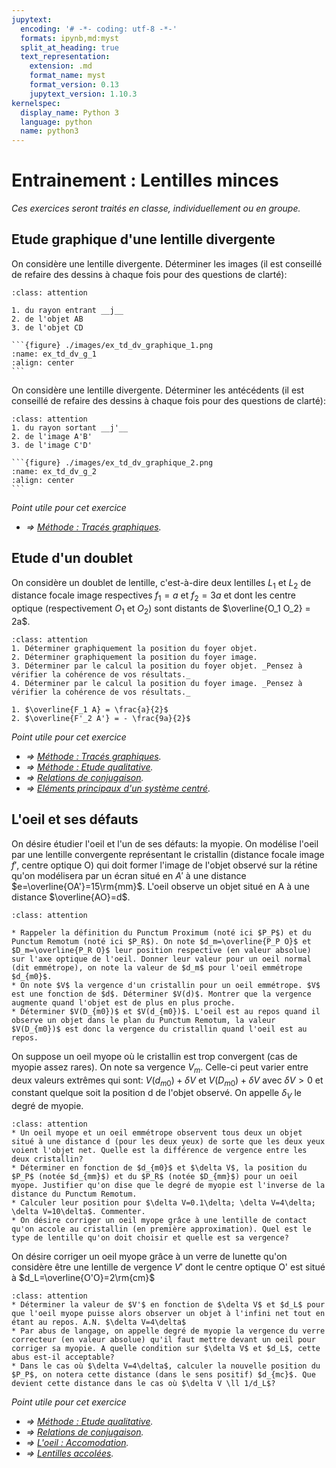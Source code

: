 ```yaml
---
jupytext:
  encoding: '# -*- coding: utf-8 -*-'
  formats: ipynb,md:myst
  split_at_heading: true
  text_representation:
    extension: .md
    format_name: myst
    format_version: 0.13
    jupytext_version: 1.10.3
kernelspec:
  display_name: Python 3
  language: python
  name: python3
---
```

# Entrainement : Lentilles minces
_Ces exercices seront traités en classe, individuellement ou en groupe._

## Etude graphique d'une lentille divergente
On considère une lentille divergente. Déterminer les images (il est conseillé de refaire des dessins à chaque fois pour des questions de clarté):


````{admonition} Exercice 
:class: attention

1. du rayon entrant __j__
2. de l'objet AB
3. de l'objet CD

```{figure} ./images/ex_td_dv_graphique_1.png
:name: ex_td_dv_g_1
:align: center
```
````

On considère une lentille divergente. Déterminer les antécédents (il est conseillé de refaire des dessins à chaque fois pour des questions de clarté):


````{admonition} Exercice 
:class: attention
1. du rayon sortant __j'__
2. de l'image A'B'
3. de l'image C'D'

```{figure} ./images/ex_td_dv_graphique_2.png
:name: ex_td_dv_g_2
:align: center
```
````

_Point utile pour cet exercice_
* _$\Longrightarrow$ [Méthode : Tracés graphiques](traces_gr)._

## Etude d'un doublet
On considère un doublet de lentille, c'est-à-dire deux lentilles $L_1$ et $L_2$ de distance focale image respectives $f_1  = a$ et $f_2 = 3a$ et dont les centre optique (respectivement $O_1$ et $O_2$) sont distants de $\overline{O_1 O_2} = 2a$.


````{admonition} Exercice 
:class: attention
1. Déterminer graphiquement la position du foyer objet.
2. Déterminer graphiquement la position du foyer image.
3. Déterminer par le calcul la position du foyer objet. _Pensez à vérifier la cohérence de vos résultats._
4. Déterminer par le calcul la position du foyer image. _Pensez à vérifier la cohérence de vos résultats._
````

````{topic} Eléments de réponse (sans justification)
1. $\overline{F_1 A} = \frac{a}{2}$
2. $\overline{F'_2 A'} = - \frac{9a}{2}$
````

_Point utile pour cet exercice_
* _$\Longrightarrow$ [Méthode : Tracés graphiques](traces_gr)._
* _$\Longrightarrow$ [Méthode : Etude qualitative](lentille_qu)._
* _$\Longrightarrow$ [Relations de conjugaison](conjugaison)._
* _$\Longrightarrow$ [Eléments principaux d'un système centré](foyers)._


## L'oeil et ses défauts
On désire étudier l'oeil et l'un de ses défauts: la myopie. On modélise l'oeil par une lentille convergente représentant le cristallin (distance focale image $f'$, centre optique O) qui doit former l'image de l'objet observé sur la rétine qu'on modélisera par un écran situé en $A'$ à une distance $e=\overline{OA'}=15\rm{mm}$. L'oeil observe un objet situé en A à une distance $\overline{AO}=d$.


````{admonition} Exercice 
:class: attention

* Rappeler la définition du Punctum Proximum (noté ici $P_P$) et du Punctum Remotum (noté ici $P_R$). On note $d_m=\overline{P_P O}$ et $D_m=\overline{P_R O}$ leur position respective (en valeur absolue) sur l'axe optique de l'oeil. Donner leur valeur pour un oeil normal (dit emmétrope), on note la valeur de $d_m$ pour l'oeil emmétrope $d_{m0}$.
* On note $V$ la vergence d'un cristallin pour un oeil emmétrope. $V$ est une fonction de $d$. Déterminer $V(d)$. Montrer que la vergence augmente quand l'objet est de plus en plus proche.
* Déterminer $V(D_{m0})$ et $V(d_{m0})$. L'oeil est au repos quand il observe un objet dans le plan du Punctum Remotum, la valeur $V(D_{m0})$ est donc la vergence du cristallin quand l'oeil est au repos.
````

On suppose un oeil myope où le cristallin est trop convergent (cas de myopie assez rares). On note sa vergence $V_m$. Celle-ci peut varier entre deux valeurs extrêmes qui sont: $V(d_{m0})+\delta V$ et $V(D_{m0})+\delta V$ avec $\delta V > 0$ et constant quelque soit la position d de l'objet observé. On appelle $\delta_V$ le degré de myopie.


````{admonition} Exercice 
:class: attention
* Un oeil myope et un oeil emmétrope observent tous deux un objet situé à une distance d (pour les deux yeux) de sorte que les deux yeux voient l'objet net. Quelle est la différence de vergence entre les deux cristallin?
* Déterminer en fonction de $d_{m0}$ et $\delta V$, la position du $P_P$ (notée $d_{mm}$) et du $P_R$ (notée $D_{mm}$) pour un oeil myope. Justifier qu'on dise que le degré de myopie est l'inverse de la distance du Punctum Remotum.
* Calculer leur position pour $\delta V=0.1\delta; \delta V=4\delta; \delta V=10\delta$. Commenter.
* On désire corriger un oeil myope grâce à une lentille de contact qu'on accole au cristallin (en première approximation). Quel est le type de lentille qu'on doit choisir et quelle est sa vergence?
````

On désire corriger un oeil myope grâce à un verre de lunette qu'on considère être une lentille de vergence $V'$ dont le centre optique O' est situé à $d_L=\overline{O'O}=2\rm{cm}$


````{admonition} Exercice 
:class: attention
* Déterminer la valeur de $V'$ en fonction de $\delta V$ et $d_L$ pour que l'oeil myope puisse alors observer un objet à l'infini net tout en étant au repos. A.N. $\delta V=4\delta$
* Par abus de langage, on appelle degré de myopie la vergence du verre correcteur (en valeur absolue) qu'il faut mettre devant un oeil pour corriger sa myopie. A quelle condition sur $\delta V$ et $d_L$, cette abus est-il acceptable?
* Dans le cas où $\delta V=4\delta$, calculer la nouvelle position du $P_P$, on notera cette distance (dans le sens positif) $d_{mc}$. Que devient cette distance dans le cas où $\delta V \ll 1/d_L$?
````
_Point utile pour cet exercice_
* _$\Longrightarrow$ [Méthode : Etude qualitative](lentille_qu)._
* _$\Longrightarrow$ [Relations de conjugaison](conjugaison)._
* _$\Longrightarrow$ [L'oeil : Accomodation](oeil_acco)._
* _$\Longrightarrow$ [Lentilles accolées](lentilles_acco)._